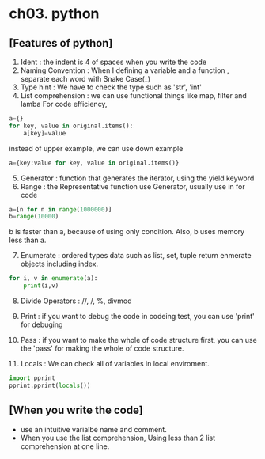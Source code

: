 # ch03. python

## [Features of python]
1. Ident : the indent is 4 of spaces when you write the code
2. Naming Convention : When I defining a variable and a function , separate each word with Snake Case(_)
3. Type hint : We have to check the type such as 'str', 'int'
4. List comprehension : we can use functional things like map, filter and lamba For code efficiency,
~~~ python
a={}
for key, value in original.items():
    a[key]=value
~~~
instead of upper example, we can use down example
~~~ python
a={key:value for key, value in original.items()}
~~~

5. Generator : function that generates the iterator, using the yield keyword
6. Range : the Representative function use Generator, usually use in for code
~~~ python
a=[n for n in range(1000000)]
b=range(10000)
~~~
b is faster than a, because of using only condition.
Also, b uses memory less than a.

7. Enumerate : ordered types data such as list, set, tuple return enmerate objects including index.
~~~ python
for i, v in enumerate(a):
    print(i,v)
~~~

8. Divide Operators : //, /, %, divmod

9. Print : if you want to debug the code in codeing test, you can use 'print' for debuging

10. Pass : if you want to make the whole of code structure first, you can use the 'pass' for making the whole of code structure.

11. Locals : We can check all of variables in local enviroment.
~~~python
import pprint
pprint.pprint(locals())
~~~

## [When you write the code]
- use an intuitive varialbe name and comment.
- When you use the list comprehension, Using less than 2 list comprehension at one line.